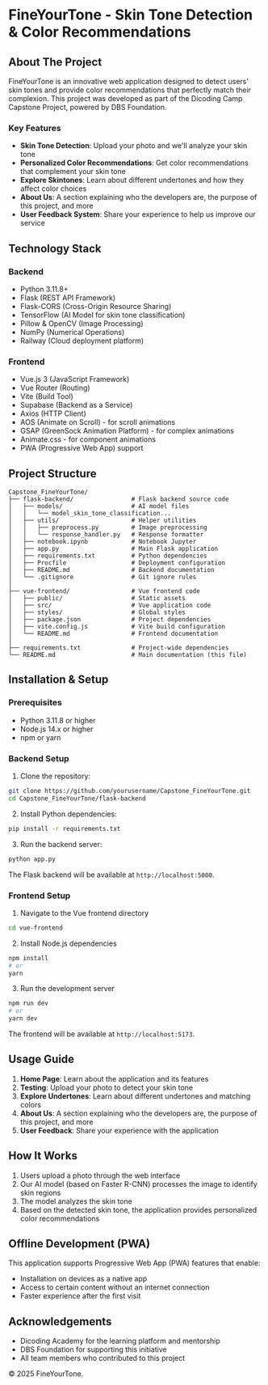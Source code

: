 # FineYourTone - Skin Tone Detection & Color Recommendations

## About The Project

FineYourTone is an innovative web application designed to detect users' skin tones and provide color recommendations that perfectly match their complexion. This project was developed as part of the Dicoding Camp Capstone Project, powered by DBS Foundation.

### Key Features

- **Skin Tone Detection**: Upload your photo and we'll analyze your skin tone
- **Personalized Color Recommendations**: Get color recommendations that complement your skin tone
- **Explore Skintones**: Learn about different undertones and how they affect color choices
- **About Us**: A section explaining who the developers are, the purpose of this project, and more
- **User Feedback System**: Share your experience to help us improve our service

## Technology Stack

### Backend

- Python 3.11.8+
- Flask (REST API Framework)
- Flask-CORS (Cross-Origin Resource Sharing)
- TensorFlow (AI Model for skin tone classification)
- Pillow & OpenCV (Image Processing)
- NumPy (Numerical Operations)
- Railway (Cloud deployment platform)

### Frontend

- Vue.js 3 (JavaScript Framework)
- Vue Router (Routing)
- Vite (Build Tool)
- Supabase (Backend as a Service)
- Axios (HTTP Client)
- AOS (Animate on Scroll) - for scroll animations
- GSAP (GreenSock Animation Platform) - for complex animations
- Animate.css - for component animations
- PWA (Progressive Web App) support

## Project Structure

```
Capstone_FineYourTone/
├── flask-backend/                # Flask backend source code
│   ├── models/                   # AI model files
│   │   └── model_skin_tone_classification...
│   ├── utils/                    # Helper utilities
│   │   ├── preprocess.py         # Image preprocessing
│   │   └── response_handler.py   # Response formatter
│   ├── notebook.ipynb            # Notebook Jupyter
│   ├── app.py                    # Main Flask application
│   ├── requirements.txt          # Python dependencies
│   ├── Procfile                  # Deployment configuration
│   ├── README.md                 # Backend documentation
│   └── .gitignore                # Git ignore rules
│
├── vue-frontend/                 # Vue frontend code
│   ├── public/                   # Static assets
│   ├── src/                      # Vue application code
│   ├── styles/                   # Global styles
│   ├── package.json              # Project dependencies
│   ├── vite.config.js            # Vite build configuration
│   └── README.md                 # Frontend documentation
│
├── requirements.txt              # Project-wide dependencies
└── README.md                     # Main documentation (this file)
```

## Installation & Setup

### Prerequisites

- Python 3.11.8 or higher
- Node.js 14.x or higher
- npm or yarn

### Backend Setup

1. Clone the repository:

```bash
git clone https://github.com/yourusername/Capstone_FineYourTone.git
cd Capstone_FineYourTone/flask-backend
```

2. Install Python dependencies:

```bash
pip install -r requirements.txt
```

3. Run the backend server:

```bash
python app.py
```

The Flask backend will be available at `http://localhost:5000`.

### Frontend Setup

1. Navigate to the Vue frontend directory

```bash
cd vue-frontend
```

2. Install Node.js dependencies

```bash
npm install
# or
yarn
```

3. Run the development server

```bash
npm run dev
# or
yarn dev
```

The frontend will be available at `http://localhost:5173`.

## Usage Guide

1. **Home Page**: Learn about the application and its features
2. **Testing**: Upload your photo to detect your skin tone
3. **Explore Undertones**: Learn about different undertones and matching colors
4. **About Us**: A section explaining who the developers are, the purpose of this project, and more
5. **User Feedback**: Share your experience with the application

## How It Works

1. Users upload a photo through the web interface
2. Our AI model (based on Faster R-CNN) processes the image to identify skin regions
3. The model analyzes the skin tone
4. Based on the detected skin tone, the application provides personalized color recommendations

## Offline Development (PWA)

This application supports Progressive Web App (PWA) features that enable:

- Installation on devices as a native app
- Access to certain content without an internet connection
- Faster experience after the first visit

## Acknowledgements

- Dicoding Academy for the learning platform and mentorship
- DBS Foundation for supporting this initiative
- All team members who contributed to this project

&copy; 2025 FineYourTone.
